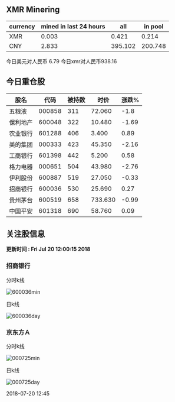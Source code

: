 ## XMR Minering

|currency|mined in last 24 hours|all|in pool|
|---|---|---|---|
|XMR|0.003|0.421|0.214|
|CNY|2.833|395.102|200.748|

今日美元对人民币 6.79	今日xmr对人民币938.16


## 今日重仓股 

|股名|代码|被持数|时价|涨跌%|
|---|---|---|---|---|
|五粮液|000858|311|72.060|-1.8|
|保利地产|600048|322|10.480|-1.69|
|农业银行|601288|406|3.400|0.89|
|美的集团|000333|423|45.350|-2.16|
|工商银行|601398|442|5.200|0.58|
|格力电器|000651|504|43.980|-2.76|
|伊利股份|600887|519|27.050|-0.33|
|招商银行|600036|530|25.690|0.27|
|贵州茅台|600519|658|733.630|-0.99|
|中国平安|601318|690|58.760|0.09|

## 关注股信息
**更新时间 : Fri Jul 20 12:00:15 2018**
### 招商银行 
分时k线

![600036min](http://image.sinajs.cn/newchart/min/n/sh600036.gif)

日k线

![600036day](http://image.sinajs.cn/newchart/daily/n/sh600036.gif)

### 京东方Ａ 
分时k线

![000725min](http://image.sinajs.cn/newchart/min/n/sz000725.gif)

日k线

![000725day](http://image.sinajs.cn/newchart/daily/n/sz000725.gif)

2018-07-20 12:45